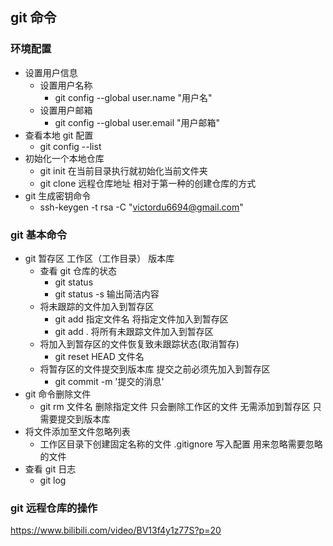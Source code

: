 ## git 命令

### 环境配置

- 设置用户信息
  - 设置用户名称
    - git config --global user.name "用户名"
  - 设置用户邮箱
    - git config --global user.email "用户邮箱"
- 查看本地 git 配置
  - git config --list
- 初始化一个本地仓库
  - git init 在当前目录执行就初始化当前文件夹
  - git clone 远程仓库地址 相对于第一种的创建仓库的方式
- git 生成密钥命令
  - ssh-keygen -t rsa -C "victordu6694@gmail.com"

### git 基本命令

- git 暂存区 工作区（工作目录） 版本库
  - 查看 git 仓库的状态
    - git status
    - git status -s 输出简洁内容
  - 将未跟踪的文件加入到暂存区
    - git add 指定文件名 将指定文件加入到暂存区
    - git add . 将所有未跟踪文件加入到暂存区
  - 将加入到暂存区的文件恢复致未跟踪状态(取消暂存)
    - git reset HEAD 文件名
  - 将暂存区的文件提交到版本库 提交之前必须先加入到暂存区
    - git commit -m '提交的消息'
- git 命令删除文件
  - git rm 文件名 删除指定文件 只会删除工作区的文件 无需添加到暂存区 只需要提交到版本库
- 将文件添加至文件忽略列表
  - 工作区目录下创建固定名称的文件 .gitignore 写入配置 用来忽略需要忽略的文件
- 查看 git 日志
  - git log

### git 远程仓库的操作

https://www.bilibili.com/video/BV13f4y1z77S?p=20
